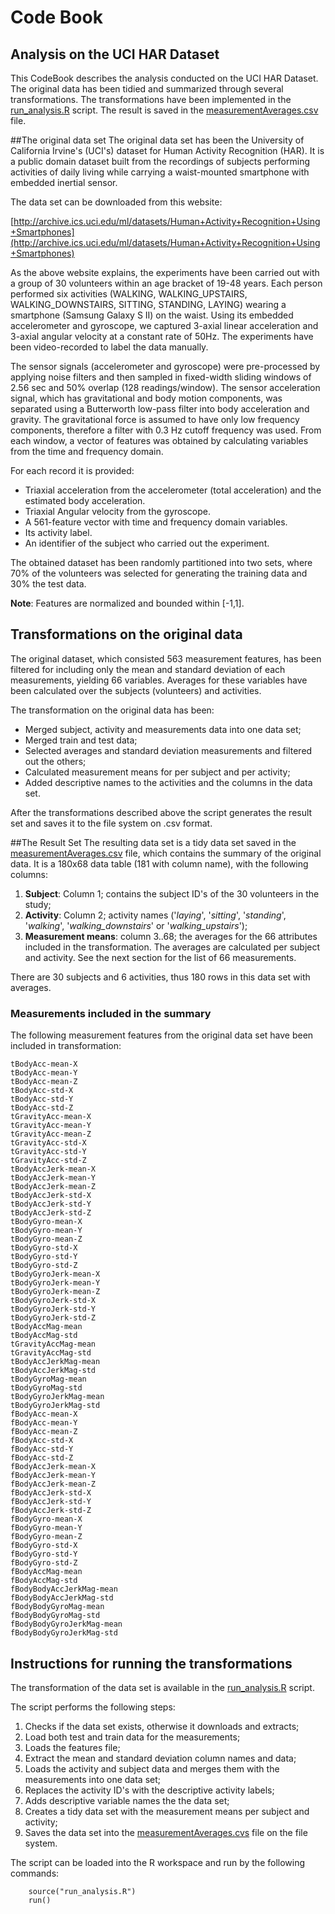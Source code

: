 Code Book
=========
Analysis on the UCI HAR Dataset
-------------------------------

This CodeBook describes the analysis conducted on the UCI HAR Dataset. The original data has been tidied and summarized through several transformations. The transformations have been implemented in the [run_analysis.R]() script. The result is saved in the [measurementAverages.csv]() file. 

##The original data set
The original data set has been the University of California Irvine's (UCI's) dataset for Human Activity Recognition (HAR). It is a public domain dataset built from the recordings of subjects performing activities of daily living while carrying a waist-mounted smartphone with embedded inertial sensor.

The data set can be downloaded from this website:  

[http://archive.ics.uci.edu/ml/datasets/Human+Activity+Recognition+Using+Smartphones](http://archive.ics.uci.edu/ml/datasets/Human+Activity+Recognition+Using+Smartphones)

As the above website explains, the experiments have been carried out with a group of 30 volunteers within an age bracket of 19-48 years. Each person performed six activities (WALKING, WALKING_UPSTAIRS, WALKING_DOWNSTAIRS, SITTING, STANDING, LAYING) wearing a smartphone (Samsung Galaxy S II) on the waist. Using its embedded accelerometer and gyroscope, we captured 3-axial linear acceleration and 3-axial angular velocity at a constant rate of 50Hz. The experiments have been video-recorded to label the data manually. 

The sensor signals (accelerometer and gyroscope) were pre-processed by applying noise filters and then sampled in fixed-width sliding windows of 2.56 sec and 50% overlap (128 readings/window). The sensor acceleration signal, which has gravitational and body motion components, was separated using a Butterworth low-pass filter into body acceleration and gravity. The gravitational force is assumed to have only low frequency components, therefore a filter with 0.3 Hz cutoff frequency was used. From each window, a vector of features was obtained by calculating variables from the time and frequency domain. 

For each record it is provided:

* Triaxial acceleration from the accelerometer (total acceleration) and the estimated body acceleration.
* Triaxial Angular velocity from the gyroscope. 
* A 561-feature vector with time and frequency domain variables. 
* Its activity label. 
* An identifier of the subject who carried out the experiment.

The obtained dataset has been randomly partitioned into two sets, where 70% of the volunteers was selected for generating the training data and 30% the test data. 
 
**Note**:
Features are normalized and bounded within [-1,1].

## Transformations on the original data
The original dataset, which consisted 563 measurement features, has been filtered for including only the mean and standard deviation of each measurements, yielding 66 variables. Averages for these variables have been calculated over the subjects (volunteers) and activities.

The transformation on the original data has been:

* Merged subject, activity and measurements data into one data set;
* Merged train and test data;
* Selected averages and standard deviation measurements and filtered out the others;
* Calculated measurement means for per subject and per activity;
* Added descriptive names to the activities and the columns in the data set.

After the transformations described above the script generates the result set and saves it to the file system on .csv format.

##The Result Set
The resulting data set is a tidy data set saved in the [measurementAverages.csv](./measurementAverages.csv) file, which contains the summary of the original data. It is a 180x68 data table (181 with column name), with the following columns:

1. **Subject**: Column 1; contains the subject ID's of the 30 volunteers in the study;
2. **Activity**: Column 2; activity names ('*laying*', '*sitting*', '*standing*', '*walking*', '*walking_downstairs*' or '*walking_upstairs*');
3. **Measurement means**: column 3..68; the averages for the 66 attributes included in the transformation. The averages are calculated per subject and activity. See the next section for the list of 66 measurements.

There are 30 subjects and 6 activities, thus 180 rows in this data set with averages.

### Measurements included in the summary
The following measurement features from the original data set have been included in transformation:

```
tBodyAcc-mean-X
tBodyAcc-mean-Y
tBodyAcc-mean-Z
tBodyAcc-std-X
tBodyAcc-std-Y
tBodyAcc-std-Z
tGravityAcc-mean-X
tGravityAcc-mean-Y
tGravityAcc-mean-Z
tGravityAcc-std-X
tGravityAcc-std-Y
tGravityAcc-std-Z
tBodyAccJerk-mean-X
tBodyAccJerk-mean-Y
tBodyAccJerk-mean-Z
tBodyAccJerk-std-X
tBodyAccJerk-std-Y
tBodyAccJerk-std-Z
tBodyGyro-mean-X
tBodyGyro-mean-Y
tBodyGyro-mean-Z
tBodyGyro-std-X
tBodyGyro-std-Y
tBodyGyro-std-Z
tBodyGyroJerk-mean-X
tBodyGyroJerk-mean-Y
tBodyGyroJerk-mean-Z
tBodyGyroJerk-std-X
tBodyGyroJerk-std-Y
tBodyGyroJerk-std-Z
tBodyAccMag-mean
tBodyAccMag-std
tGravityAccMag-mean
tGravityAccMag-std
tBodyAccJerkMag-mean
tBodyAccJerkMag-std
tBodyGyroMag-mean
tBodyGyroMag-std
tBodyGyroJerkMag-mean
tBodyGyroJerkMag-std
fBodyAcc-mean-X
fBodyAcc-mean-Y
fBodyAcc-mean-Z
fBodyAcc-std-X
fBodyAcc-std-Y
fBodyAcc-std-Z
fBodyAccJerk-mean-X
fBodyAccJerk-mean-Y
fBodyAccJerk-mean-Z
fBodyAccJerk-std-X
fBodyAccJerk-std-Y
fBodyAccJerk-std-Z
fBodyGyro-mean-X
fBodyGyro-mean-Y
fBodyGyro-mean-Z
fBodyGyro-std-X
fBodyGyro-std-Y
fBodyGyro-std-Z
fBodyAccMag-mean
fBodyAccMag-std
fBodyBodyAccJerkMag-mean
fBodyBodyAccJerkMag-std
fBodyBodyGyroMag-mean
fBodyBodyGyroMag-std
fBodyBodyGyroJerkMag-mean
fBodyBodyGyroJerkMag-std
```
 
## Instructions for running the transformations
The transformation of the data set is available in the [run_analysis.R](./run_analysis.R) script. 

The script performs the following steps:

1. Checks if the data set exists, otherwise it downloads and extracts;
3. Load both test and train data for the measurements;
4. Loads the features file;
5. Extract the mean and standard deviation column names and data;
6. Loads the activity and subject data and merges them with the measurements into one data set;
7. Replaces the activity ID's with the descriptive activity labels;
8. Adds descriptive variable names the the data set;
10. Creates a tidy data set with the measurement means per subject and activity;
11. Saves the data set into the [measurementAverages.cvs](./measurementAverages.csv) file on the file system.

The script can be loaded into the R workspace and run by the following commands:

```` 
    source("run_analysis.R")
    run()
````

